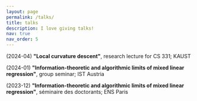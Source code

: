 ```yaml
---
layout: page
permalink: /talks/
title: talks
description: I love giving talks! 
nav: true
nav_order: 5
---
```


(2024-04) __"Local curvature descent"__, research lecture for CS 331; KAUST

(2024-01) __"Information-theoretic and algorithmic limits of mixed linear regression"__, group seminar; IST Austria

(2023-12) __"Information-theoretic and algorithmic limits of mixed linear regression"__, séminaire des doctorants; ENS Paris
